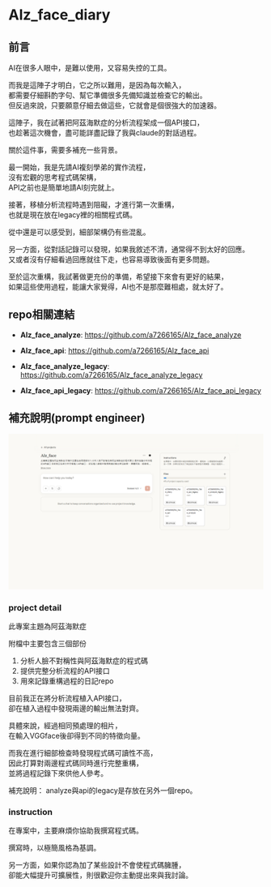 # Alz_face_diary

## 前言

AI在很多人眼中，是難以使用，又容易失控的工具。

而我是這陣子才明白，它之所以難用，是因為每次輸入，  
都需要仔細斟酌字句、幫它準備很多先備知識並檢查它的輸出。  
但反過來說，只要願意仔細去做這些，它就會是個很強大的加速器。

這陣子，我在試著把阿茲海默症的分析流程架成一個API接口，  
也趁著這次機會，盡可能詳盡記錄了我與claude的對話過程。

關於這件事，需要多補充一些背景。

最一開始，我是先請AI複刻學弟的實作流程，  
沒有宏觀的思考程式碼架構，  
API之前也是簡單地請AI刻完就上。  

接著，移植分析流程時遇到阻礙，才進行第一次重構，  
也就是現在放在legacy裡的相關程式碼。

從中還是可以感受到，細部架構仍有些混亂。  

另一方面，從對話記錄可以發現，如果我敘述不清，通常得不到太好的回應。  
又或者沒有仔細看過回應就往下走，也容易導致後面有更多問題。

至於這次重構，我試著做更充份的準備，希望接下來會有更好的結果，  
如果這些使用過程，能讓大家覺得，AI也不是那麼難相處，就太好了。



## repo相關連結

- **Alz_face_analyze**: https://github.com/a7266165/Alz_face_analyze
- **Alz_face_api**: https://github.com/a7266165/Alz_face_api

- **Alz_face_analyze_legacy**: https://github.com/a7266165/Alz_face_analyze_legacy
- **Alz_face_api_legacy**: https://github.com/a7266165/Alz_face_api_legacy

## 補充說明(prompt engineer)

![給claude的指令還有背景知識](/images/init.png)

### project detail

此專案主題為阿茲海默症

附檔中主要包含三個部份
1. 分析人臉不對稱性與阿茲海默症的程式碼
2. 提供完整分析流程的API接口
3. 用來記錄重構過程的日記repo

目前我正在將分析流程植入API接口，  
卻在植入過程中發現兩邊的輸出無法對齊。

具體來說，經過相同預處理的相片，  
在輸入VGGface後卻得到不同的特徵向量。

而我在進行細部檢查時發現程式碼可讀性不高，  
因此打算對兩邊程式碼同時進行完整重構，  
並將過程記錄下來供他人參考。

補充說明：
analyze與api的legacy是存放在另外一個repo。

### instruction

在專案中，主要麻煩你協助我撰寫程式碼。

撰寫時，以極簡風格為基調。

另一方面，如果你認為加了某些設計不會使程式碼臃腫，  
卻能大幅提升可擴展性，則很歡迎你主動提出來與我討論。